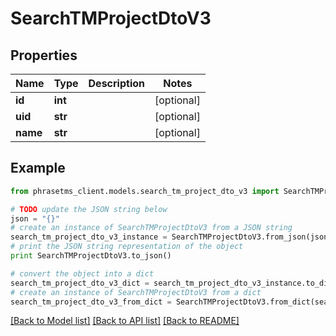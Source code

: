 # SearchTMProjectDtoV3

## Properties

| Name     | Type    | Description | Notes      |
| -------- | ------- | ----------- | ---------- |
| **id**   | **int** |             | [optional] |
| **uid**  | **str** |             | [optional] |
| **name** | **str** |             | [optional] |

## Example

```python
from phrasetms_client.models.search_tm_project_dto_v3 import SearchTMProjectDtoV3

# TODO update the JSON string below
json = "{}"
# create an instance of SearchTMProjectDtoV3 from a JSON string
search_tm_project_dto_v3_instance = SearchTMProjectDtoV3.from_json(json)
# print the JSON string representation of the object
print SearchTMProjectDtoV3.to_json()

# convert the object into a dict
search_tm_project_dto_v3_dict = search_tm_project_dto_v3_instance.to_dict()
# create an instance of SearchTMProjectDtoV3 from a dict
search_tm_project_dto_v3_from_dict = SearchTMProjectDtoV3.from_dict(search_tm_project_dto_v3_dict)
```

[[Back to Model list]](../README.md#documentation-for-models) [[Back to API list]](../README.md#documentation-for-api-endpoints) [[Back to README]](../README.md)
